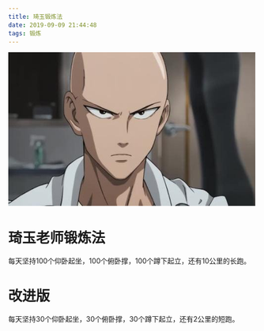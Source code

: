 ```yaml
---
title: 琦玉锻炼法
date: 2019-09-09 21:44:48
tags: 锻炼
---
```

![琦玉监督](https://raw.githubusercontent.com/luckybearbear/img/master/hexo/20190909214955.png)
# 琦玉老师锻炼法
每天坚持100个仰卧起坐，100个俯卧撑，100个蹲下起立，还有10公里的长跑。

# 改进版
每天坚持30个仰卧起坐，30个俯卧撑，30个蹲下起立，还有2公里的短跑。